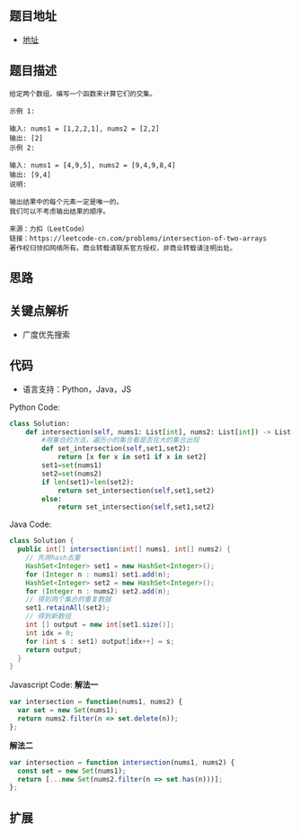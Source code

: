 ## 题目地址

- [地址](https://leetcode-cn.com/problems/intersection-of-two-arrays/)

## 题目描述

```
给定两个数组，编写一个函数来计算它们的交集。

示例 1:

输入: nums1 = [1,2,2,1], nums2 = [2,2]
输出: [2]
示例 2:

输入: nums1 = [4,9,5], nums2 = [9,4,9,8,4]
输出: [9,4]
说明:

输出结果中的每个元素一定是唯一的。
我们可以不考虑输出结果的顺序。

来源：力扣（LeetCode）
链接：https://leetcode-cn.com/problems/intersection-of-two-arrays
著作权归领扣网络所有。商业转载请联系官方授权，非商业转载请注明出处。
```

## 思路

## 关键点解析

- 广度优先搜索

## 代码

- 语言支持：Python，Java，JS

Python Code:

```python
class Solution:
    def intersection(self, nums1: List[int], nums2: List[int]) -> List[int]:
        #用集合的方法，遍历小的集合看是否在大的集合出现
        def set_intersection(self,set1,set2):
            return [x for x in set1 if x in set2]
        set1=set(nums1)
        set2=set(nums2)
        if len(set1)<len(set2):
            return set_intersection(self,set1,set2)
        else:
            return set_intersection(self,set1,set2)
```

Java Code:

```java
class Solution {
  public int[] intersection(int[] nums1, int[] nums2) {
    // 先用hash去重
    HashSet<Integer> set1 = new HashSet<Integer>();
    for (Integer n : nums1) set1.add(n);
    HashSet<Integer> set2 = new HashSet<Integer>();
    for (Integer n : nums2) set2.add(n);
    // 得到两个集合的重复数据
    set1.retainAll(set2);
    // 得到新数组
    int [] output = new int[set1.size()];
    int idx = 0;
    for (int s : set1) output[idx++] = s;
    return output;
  }
}

```

Javascript Code:
**解法一**
```js
var intersection = function(nums1, nums2) {
  var set = new Set(nums1);
  return nums2.filter(n => set.delete(n));
};
```
**解法二**
```js
var intersection = function intersection(nums1, nums2) {
  const set = new Set(nums1);
  return [...new Set(nums2.filter(n => set.has(n)))];
};
```

## 扩展
